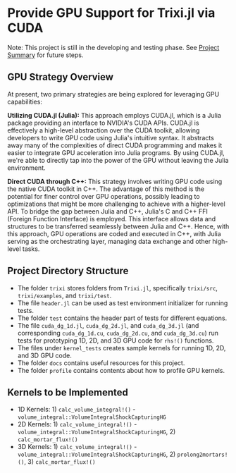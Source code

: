 # Provide GPU Support for Trixi.jl via CUDA
Note: This project is still in the developing and testing phase. See [Project Summary](https://gist.github.com/huiyuxie/44b561f9f854aada98fdb37036081454) for future steps. 

## GPU Strategy Overview
At present, two primary strategies are being explored for leveraging GPU capabilities:

**Utilizing CUDA.jl (Julia):** This approach employs CUDA.jl, which is a Julia package providing an interface to NVIDIA's CUDA APIs. CUDA.jl is effectively a high-level abstraction over the CUDA toolkit, allowing developers to write GPU code using Julia's intuitive syntax. It abstracts away many of the complexities of direct CUDA programming and makes it easier to integrate GPU acceleration into Julia programs. By using CUDA.jl, we're able to directly tap into the power of the GPU without leaving the Julia environment.

**Direct CUDA through C++:** This strategy involves writing GPU code using the native CUDA toolkit in C++. The advantage of this method is the potential for finer control over GPU operations, possibly leading to optimizations that might be more challenging to achieve with a higher-level API. To bridge the gap between Julia and C++, Julia's C and C++ FFI (Foreign Function Interface) is employed. This interface allows data and structures to be transferred seamlessly between Julia and C++. Hence, with this approach, GPU operations are coded and executed in C++, with Julia serving as the orchestrating layer, managing data exchange and other high-level tasks.  

## Project Directory Structure
- The folder `trixi` stores folders from `Trixi.jl`, specifically `trixi/src`, `trixi/examples`, and `trixi/test`.
- The file `header.jl` can be used as test environment initializer for running tests.
- The folder `test` contains the header part of tests for different equations.
- The file `cuda_dg_1d.jl`, `cuda_dg_2d.jl`, and `cuda_dg_3d.jl` (and corresponding `cuda_dg_1d.cu`, `cuda_dg_2d.cu`, and `cuda_dg_3d.cu`) run tests for prototyping 1D, 2D, and 3D GPU code for `rhs!()` functions.
- The files under `kernel_tests` creates sample kernels for running 1D, 2D, and 3D GPU code.
- The folder `docs` contains useful resources for this project.
- The folder `profile` contains contents about how to profile GPU kernels.

## Kernels to be Implemented
- 1D Kernels: 1) `calc_volume_integral!()` - `volume_integral::VolumeIntegralShockCapturingHG`
- 2D Kernels: 1) `calc_volume_integral!()` - `volume_integral::VolumeIntegralShockCapturingHG`, 2) `calc_mortar_flux!()`
- 3D Kernels: 1) `calc_volume_integral!()` - `volume_integral::VolumeIntegralShockCapturingHG`, 2) `prolong2mortars!()`, 3) `calc_mortar_flux!()` 
